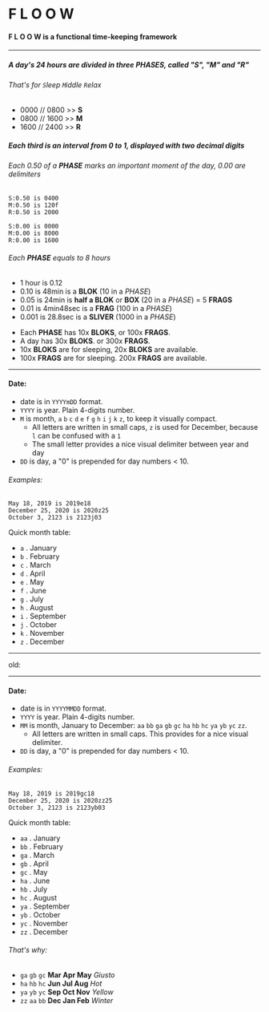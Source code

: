 # F L O O W
#### F L O O W is a functional time-keeping framework

----
##### A day's 24 hours are divided in three *PHASES*, called "S", "M" and "R"
###### That's for `S`leep `M`iddle `R`elax
* 0000 // 0800 >> **S**
* 0800 // 1600 >> **M**
* 1600 // 2400 >> **R**

##### Each third is an interval from 0 to 1, displayed with two decimal digits
###### Each 0.50 of a **PHASE** marks an important moment of the day, 0.00 are delimiters
~~~~
S:0.50 is 0400
M:0.50 is 120f
R:0.50 is 2000
~~~~
~~~~
S:0.00 is 0000
M:0.00 is 8000
R:0.00 is 1600
~~~~
###### Each **PHASE** equals to 8 hours

* 1 hour is 0.12
* 0.10 is 48min is a **BLOK** (10 in a _PHASE_)
* 0.05 is 24min is **half a BLOK** or **BOX** (20 in a _PHASE_) = 5 **FRAGS**
* 0.01 is 4min48sec is a **FRAG** (100 in a _PHASE_)
* 0.001 is 28.8sec is a **SLIVER** (1000 in a _PHASE_)

- Each **PHASE** has 10x **BLOKS**, or 100x **FRAGS**.
- A day has 30x **BLOKS**. or 300x **FRAGS**.
- 10x **BLOKS** are for sleeping, 20x **BLOKS** are available.
- 100x **FRAGS** are for sleeping. 200x **FRAGS** are available.
---
#### Date:
  * date is in `YYYYmDD` format.
  * `YYYY` is year. Plain 4-digits number.
  * `M` is month, `a` `b` `c` `d` `e` `f` `g` `h` `i` `j` `k` `z`, to keep it visually compact.
    - All letters are written in small caps, `z` is used for December, because `l` can be confused with a `1`
    - The small letter provides a nice visual delimiter between year and day
  * `DD` is day, a "0" is prepended for day numbers < 10.  

  ###### _Examples:_
  ~~~~
  May 18, 2019 is 2019e18
  December 25, 2020 is 2020z25
  October 3, 2123 is 2123j03
  ~~~~

  Quick month table:
  * `a` . January
  * `b` . February
  * `c` . March
  * `d` . April
  * `e` . May
  * `f` . June
  * `g` . July
  * `h` . August
  * `i` . September
  * `j` . October
  * `k` . November
  * `z` . December
---
old:

---

#### Date:
  * date is in `YYYYMMDD` format.
  * `YYYY` is year. Plain 4-digits number.
  * `MM` is month, January to December: `aa` `bb` `ga` `gb` `gc` `ha` `hb` `hc` `ya` `yb` `yc` `zz`.
    - All letters are written in small caps. This provides for a nice visual delimiter.
  * `DD` is day, a "0" is prepended for day numbers < 10.

  ###### _Examples:_
  ~~~~
  May 18, 2019 is 2019gc18
  December 25, 2020 is 2020zz25
  October 3, 2123 is 2123yb03
  ~~~~

Quick month table:
  * `aa` . January
  * `bb` . February
  * `ga` . March
  * `gb` . April
  * `gc` . May
  * `ha` . June
  * `hb` . July
  * `hc` . August
  * `ya` . September
  * `yb` . October
  * `yc` . November
  * `zz` . December

###### That's why:
  - `ga`  `gb`  `gc`  **Mar Apr May** _Giusto_
  - `ha`  `hb`  `hc`  **Jun Jul Aug** _Hot_
  - `ya`  `yb`  `yc`  **Sep Oct Nov** _Yellow_
  - `zz`  `aa`  `bb`  **Dec Jan Feb** _Winter_
